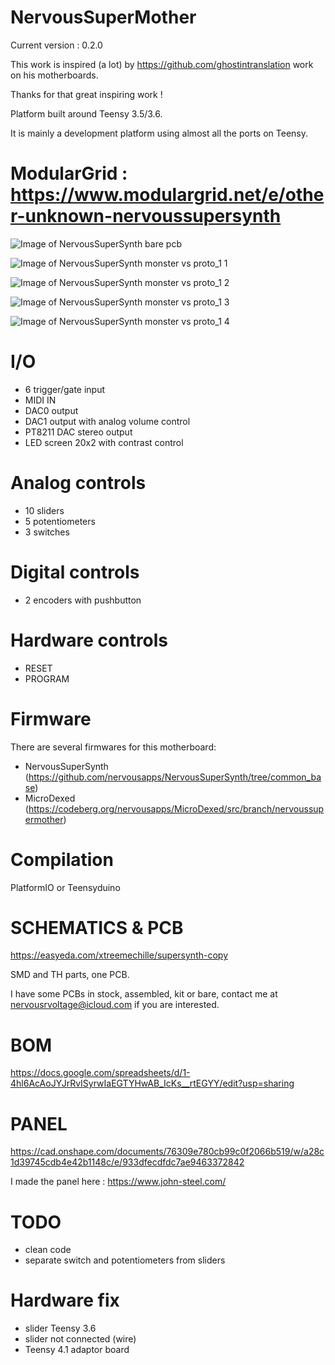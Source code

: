 # NervousSuperMother

Current version : 0.2.0

This work is inspired (a lot) by https://github.com/ghostintranslation work on his motherboards.

Thanks for that great inspiring work !

Platform built around Teensy 3.5/3.6.

It is mainly a development platform using almost all the ports on Teensy.

# ModularGrid : https://www.modulargrid.net/e/other-unknown-nervoussupersynth

![Image of NervousSuperSynth bare pcb](https://github.com/nervousapps/NervousSuperSynth/raw/proto_1/images/bare_pcb.png)

![Image of NervousSuperSynth monster vs proto_1 1](https://github.com/nervousapps/NervousSuperSynth/blob/proto_1/images/monstervsproto1_1.png)

![Image of NervousSuperSynth monster vs proto_1 2](https://github.com/nervousapps/NervousSuperSynth/blob/proto_1/images/monstervsproto1_2.png)

![Image of NervousSuperSynth monster vs proto_1 3](https://github.com/nervousapps/NervousSuperSynth/blob/proto_1/images/monstervsproto1_3.png)

![Image of NervousSuperSynth monster vs proto_1 4](https://github.com/nervousapps/NervousSuperSynth/blob/proto_1/images/monstervsproto1_4.png)

# I/O
- 6 trigger/gate input
- MIDI IN
- DAC0 output
- DAC1 output with analog volume control
- PT8211 DAC stereo output
- LED screen 20x2 with contrast control

# Analog controls
- 10 sliders
- 5 potentiometers
- 3 switches

# Digital controls
- 2 encoders with pushbutton

# Hardware controls
- RESET
- PROGRAM

# Firmware
There are several firmwares for this motherboard:
- NervousSuperSynth (https://github.com/nervousapps/NervousSuperSynth/tree/common_base)
- MicroDexed (https://codeberg.org/nervousapps/MicroDexed/src/branch/nervoussupermother)

# Compilation
PlatformIO or Teensyduino

# SCHEMATICS & PCB
https://easyeda.com/xtreemechille/supersynth-copy

SMD and TH parts, one PCB.

I have some PCBs in stock, assembled, kit or bare, contact me at nervousrvoltage@icloud.com if you are interested.

# BOM
https://docs.google.com/spreadsheets/d/1-4hl6AcAoJYJrRvISyrwIaEGTYHwAB_IcKs__rtEGYY/edit?usp=sharing

# PANEL
https://cad.onshape.com/documents/76309e780cb99c0f2066b519/w/a28c1d39745cdb4e42b1148c/e/933dfecdfdc7ae9463372842

I made the panel here : https://www.john-steel.com/

# TODO
- clean code
- separate switch and potentiometers from sliders

# Hardware fix
- slider Teensy 3.6
- slider not connected (wire)
- Teensy 4.1 adaptor board

